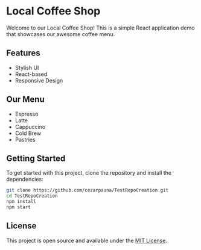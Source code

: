 # Local Coffee Shop

Welcome to our Local Coffee Shop! This is a simple React application demo that showcases our awesome coffee menu.

## Features
- Stylish UI
- React-based
- Responsive Design

## Our Menu
- Espresso
- Latte
- Cappuccino
- Cold Brew
- Pastries

## Getting Started
To get started with this project, clone the repository and install the dependencies:

```bash
git clone https://github.com/cezarpauna/TestRepoCreation.git
cd TestRepoCreation
npm install
npm start
```

## License
This project is open source and available under the [MIT License](LICENSE).
